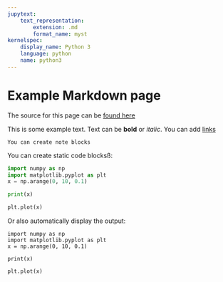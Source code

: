 ```yaml
---
jupytext:
    text_representation:
        extension: .md
        format_name: myst
kernelspec:
    display_name: Python 3
    language: python
    name: python3
---
```


# Example Markdown page
The source for this page can be [found here](https://github.com/agu-openscience-innovations/jupyterbook-2023/blob/main/example/example.md?plain=1)

This is some example text. Text can be **bold** or *italic*. You can add [links](https://github.com)

```{note}
You can create note blocks
```

You can create static code blocksß:

```python
import numpy as np
import matplotlib.pyplot as plt
x = np.arange(0, 10, 0.1)

print(x)

plt.plot(x)
```

Or also automatically display the output:
```{code-cell} ipython3
import numpy as np
import matplotlib.pyplot as plt
x = np.arange(0, 10, 0.1)

print(x)

plt.plot(x)
```